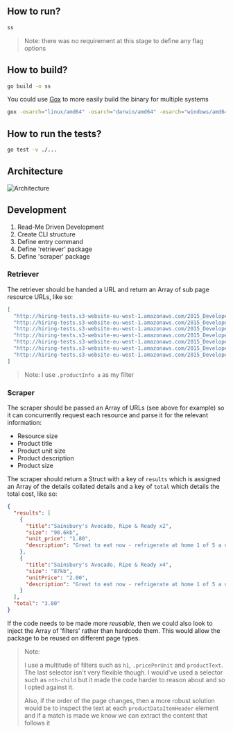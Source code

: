 ## How to run?

```bash
ss
```

> Note: there was no requirement at this stage to define any flag options

## How to build?

```bash
go build -o ss
```

You could use [Gox](http://github.com/mitchellh/gox) to more easily build the binary for multiple systems

```bash
gox -osarch="linux/amd64" -osarch="darwin/amd64" -osarch="windows/amd64" -output="ss.{{.OS}}"
```

## How to run the tests?

```bash
go test -v ./...
```

## Architecture

![Architecture](https://cloud.githubusercontent.com/assets/180050/11756388/72c1d13a-a051-11e5-860c-7a30bf3e3b49.png)

## Development

1. Read-Me Driven Development
2. Create CLI structure
3. Define entry command
4. Define 'retriever' package
5. Define 'scraper' package

### Retriever

The retriever should be handed a URL and return an Array of sub page resource URLs, like so:

```json
[
  "http://hiring-tests.s3-website-eu-west-1.amazonaws.com/2015_Developer_Scrape/sainsburys-apricot-ripe---ready-320g.html",
  "http://hiring-tests.s3-website-eu-west-1.amazonaws.com/2015_Developer_Scrape/sainsburys-avocado-xl-pinkerton-loose-300g.html",
  "http://hiring-tests.s3-website-eu-west-1.amazonaws.com/2015_Developer_Scrape/sainsburys-avocado--ripe---ready-x2.html",
  "http://hiring-tests.s3-website-eu-west-1.amazonaws.com/2015_Developer_Scrape/sainsburys-avocados--ripe---ready-x4.html",
  "http://hiring-tests.s3-website-eu-west-1.amazonaws.com/2015_Developer_Scrape/sainsburys-conference-pears--ripe---ready-x4-%28minimum%29.html",
  "http://hiring-tests.s3-website-eu-west-1.amazonaws.com/2015_Developer_Scrape/sainsburys-golden-kiwi--taste-the-difference-x4-685641-p-44.html",
  "http://hiring-tests.s3-website-eu-west-1.amazonaws.com/2015_Developer_Scrape/sainsburys-kiwi-fruit--ripe---ready-x4.html"
]
```

> Note: I use `.productInfo a` as my filter

### Scraper

The scraper should be passed an Array of URLs (see above for example) so it can concurrently request each resource and parse it for the relevant information:

- Resource size
- Product title
- Product unit size
- Product description
- Product size

The scraper should return a Struct with a key of `results` which is assigned an Array of the details collated details and a key of `total` which details the total cost, like so:


```json
{
  "results": [
    {
      "title":"Sainsbury's Avocado, Ripe & Ready x2",
      "size": "90.6kb",
      "unit_price": "1.80",
      "description": "Great to eat now - refrigerate at home 1 of 5 a day 1 avocado counts as 1 of your 5..."
    }, 
    {
      "title":"Sainsbury's Avocado, Ripe & Ready x4",
      "size": "87kb",
      "unitPrice": "2.00",
      "description": "Great to eat now - refrigerate at home 1 of 5 a day 1 avocado counts as 1 of your 5..."
    }
  ],
  "total": "3.80"
}
```

If the code needs to be made more *reusable*, then we could also look to inject the Array of 'filters' rather than hardcode them. This would allow the package to be reused on different page types.

> Note:
> 
> I use a multitude of filters such as `h1`, `.pricePerUnit` and `productText`. The last selector isn't very flexible though. I would've used a selector such as `nth-child` but it made the code harder to reason about and so I opted against it.
> 
> Also, if the order of the page changes, then a more robust solution would be to inspect the text at each `productDataItemHeader` element and if a match is made we know we can extract the content that follows it
